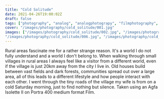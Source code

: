 ```yaml
---
title: "Cold Solitude"
date: 2021-04-26T19:00:02Z
draft: false
tags: ["photography", "analog", "analogphotograpy", "filmphotography", "mediumformat", "winter"]
cover: "/images/photography/cold_solitude/001.jpg"
images: ["/images/photography/cold_solitude/002.jpg", "/images/photography/cold_solitude/003.jpg", "/images/photography/cold_solitude/004.jpg", "/images/photography/cold_solitude/005.jpg",
"/images/photography/cold_solitude/006.jpg", "/images/photography/cold_solitude/007.jpg", "/images/photography/cold_solitude/008.jpg", "/images/photography/cold_solitude/009.jpg", "/images/photography/cold_solitude/010.jpg"]
---
```

Rural areas fascinate me for a rather strange reason. It's a world I do not fully understand and a world I don't belong to. When walking through small villages in rural areas I always feel like a visitor from a different world, even if the village is just 20km away from the city I live in. Old houses build between vast fields and dark forests, communities spread out over a large area, all of this leads to a different lifestyle and how people interact with each other. I went through the tiny roads of the village my wife is from  on a cold Saturday morning, just to find nothing but silence. 
Taken using an Agfa Isolette II on Portra 400 medium format Film.

